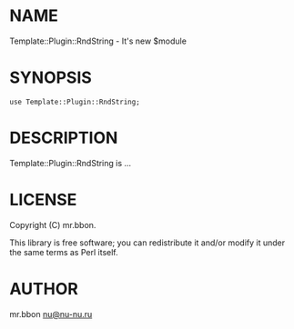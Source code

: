 # NAME

Template::Plugin::RndString - It's new $module

# SYNOPSIS

    use Template::Plugin::RndString;

# DESCRIPTION

Template::Plugin::RndString is ...

# LICENSE

Copyright (C) mr.bbon.

This library is free software; you can redistribute it and/or modify
it under the same terms as Perl itself.

# AUTHOR

mr.bbon <nu@nu-nu.ru>
